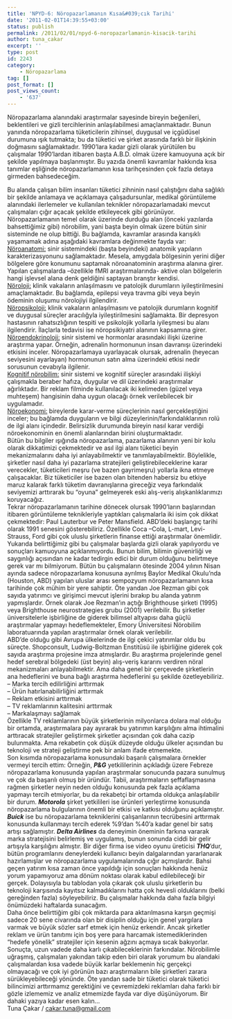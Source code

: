 ```yaml
---
title: 'NPYD-6: Nöropazarlamanın Kısa&#039;cık Tarihi'
date: '2011-02-01T14:39:55+03:00'
status: publish
permalink: /2011/02/01/npyd-6-noropazarlamanin-kisacik-tarihi
author: tuna_cakar
excerpt: ''
type: post
id: 2243
category:
    - Nöropazarlama
tag: []
post_format: []
post_views_count:
    - '637'
---
```

Nöropazarlama alanındaki araştırmalar sayesinde bireyin beğenileri, beklentileri ve gizli tercihlerinin anlaşılabilmesi amaçlanmaktadır. Bunun yanında nöropazarlama tüketicilerin zihinsel, duygusal ve içgüdüsel durumuna ışık tutmakta; bu da tüketici ve şirket arasında farklı bir ilişkinin doğmasını sağlamaktadır. 1990’lara kadar gizli olarak yürütülen bu çalışmalar 1990’lardan itibaren başta A.B.D. olmak üzere kamuoyuna açık bir şekilde yapılmaya başlanmıştır. Bu yazıda önemli kavramlar hakkında kısa tanımlar eşliğinde nöropazarlamanın kısa tarihçesinden çok fazla detaya girmeden bahsedeceğim.  
  
Bu alanda çalışan bilim insanları tüketici zihninin nasıl çalıştığını daha sağlıklı bir şekilde anlamaya ve açıklamaya çalışadursunlar, medikal görüntüleme alanındaki ilerlemeler ve kullanılan teknikler nöropazarlamadaki mevcut çalışmaları çığır açacak şekilde etkileyecek gibi görünüyor. Nöropazarlamanın temel olarak üzerinde durduğu alan (önceki yazılarda bahsettiğimiz gibi) nörobilim, yani başta beyin olmak üzere bütün sinir sisteminde ne olup bittiği. Bu bağlamda, kavramlar arasında karışıklı yaşamamak adına aşağıdaki kavramlara değinmekte fayda var:  
<span style="text-decoration: underline;">Nöroanatomi:</span> sinir sistemindeki (başta beyindeki) anatomik yapıların karakterizasyonunu sağlamaktadır. Mesela, amygdala bölgesinin yerini diğer bölgelere göre konumunu saptamak nöroanatominin araştırma alanına girer. Yapılan çalışmalarda –özellikle fMRI araştırmalarında- aktive olan bölgelerin hangi işlevsel alana denk geldiğini saptayan branştır kendisi.  
<span style="text-decoration: underline;">Nöroloji:</span> klinik vakaların anlaşılmasını ve patolojik durumların iyileştirilmesini amaçlamaktadır. Bu bağlamda, epilepsi veya travma gibi veya beyin ödeminin oluşumu nörolojiyi ilgilendirir.  
<span style="text-decoration: underline;">Nöropsikoloji:</span> klinik vakaların anlaşılmasını ve patolojik durumların kognitif ve duygusal süreçler aracılığyla iyileştirilmesini sağlamakta. Bir depresyon hastasının rahatsızlığının tespiti ve psikolojik yollarla iyileşmesi bu alanı ilgilendirir. İlaçlarla tedavisi ise nöropsikiyatri alanının kapsamına girer.  
<span style="text-decoration: underline;">Nöroendokrinoloji:</span> sinir sistemi ve hormonlar arasındaki ilişki üzerine araştırma yapar. Örneğin, adrenalin hormonunun insan davranışı üzerindeki etkisini inceler. Nöropazarlamaya uyarlayacak olursak, adrenalin (heyecan seviyesini ayarlayan) hormonunun satın alma üzerindeki etkisi nedir sorusunun cevabıyla ilgilenir.  
<span style="text-decoration: underline;">Kognitif nörobilim:</span> sinir sistemi ve kognitif süreçler arasındaki ilişkiyi çalışmakla beraber hafıza, duygular ve dil üzerindeki araştırmalar ağırlıktadır. Bir reklam filminde kullanılacak iki kelimeden (güzel veya muhteşem) hangisinin daha uygun olacağı örnek verilebilecek bir uygulamadır.  
<span style="text-decoration: underline;">Nöroekonomi:</span> bireylerde karar-verme süreçlerinin nasıl gerçekleştiğini inceler; bu bağlamda duyguların ve bilgi düzeylerinin/farkındalıklarının rolü de ilgi alanı içindedir. Belirsizlik durumunda bireyin nasıl karar verdiği nöroekonominin en önemli alanlarından birini oluşturmaktadır.  
Bütün bu bilgiler ışığında nöropazarlama, pazarlama alanının yeni bir kolu olarak dikkatimizi çekmektedir ve asıl ilgi alanı tüketici beyin mekanizmalarını daha iyi anlayabilmektir ve tanımlayabilmektir. Böylelikle, şirketler nasıl daha iyi pazarlama stratejileri geliştirebileceklerine karar verecekler, tüketicileri meşru (ve bazen gayrimeşru) yollarla ikna etmeye çalışacaklar. Biz tüketiciler ise bazen olan bitenden habersiz bu etkiye maruz kalarak farklı tüketim davranışlarına gireceğiz veya farkındalık seviyemizi arttırarak bu “oyuna” gelmeyerek eski alış-veriş alışkanlıklarımızı koruyacağız.  
Tekrar nöropazarlamanın tarihine dönecek olursak 1990’ların başlarından itibaren görüntüleme teknikleriyle yaptıkları çalışmalarla iki isim çok dikkat çekmektedir: Paul Lauterbur ve Peter Mansfield. ABD’deki başlangıç tarihi olarak 1991 senesini gösterebiliriz. Özellikle Coca –Cola, L-mart, Levi-Strauss, Ford gibi çok uluslu şirketlerin finanse ettiği araştırmalar önemlidir. Yukarıda belirttiğimiz gibi bu çalışmalar başlarda gizli olarak yapılıyordu ve sonuçları kamuoyuna açıklanmıyordu. Bunun bilim, bilimin güvenirliği ve saygınlığı açısından ne kadar tedirgin edici bir durum olduğunu belirtmeye gerek var mı bilmiyorum. Bütün bu çalışmaların ötesinde 2004 yılının Nisan ayında sadece nöropazarlama konusuna ayrılmış Baylor Medikal Okulu’nda (Houston, ABD) yapılan uluslar arası sempozyum nöropazarlamanın kısa tarihinde çok mühim bir yere sahiptir. Öte yandan Joe Rezman gibi çok sayıda yatırımcı ve girişimci mevcut işlerini bırakıp bu alanda yatırım yapmışlardır. Örnek olarak Joe Rezman’ın açtığı Brighthouse şirketi (1995) veya Brighthouse neurostrategies grubu (2001) verilebilir. Bu şirketler üniversitelerle işbirliğine de giderek bilimsel altyapısı daha güçlü araştırmalar yapmayı hedeflemekteler, Emory Üniversitesi Nörobilim laboratuarında yapılan araştırmalar örnek olarak verilebilir.  
ABD’de olduğu gibi Avrupa ülkelerinde de ilgi çekici yatırımlar oldu bu süreçte. Shopconsult, Ludwig-Boltzman Enstitüsü ile işbirliğine giderek çok sayıda araştırma projesine imza atmışlardır. Bu araştırma projelerinde genel hedef serebral bölgedeki (üst beyin) alış-veriş kararını verdiren nöral mekanizmaları anlayabilmektir. Ama daha genel bir çerçevede şirketlerin ana hedeflerini ve buna bağlı araştırma hedeflerini şu şekilde özetleyebiliriz.  
– Marka tercih edilirliğini arttırmak  
– Ürün hatırlanabilirliğini arttırmak  
– Reklam etkisini arttırmak  
– TV reklamlarının kalitesini arttırmak  
– Markalaşmayı sağlamak  
Özellikle TV reklamlarının büyük şirketlerinin milyonlarca dolara mal olduğu bir ortamda, araştırmalara pay ayırarak bu yatırımın karşılığını alma ihtimalini arttıracak stratejiler geliştirmek şirketler açısından çok daha cazip bulunmakta. Ama rekabetin çok düşük düzeyde olduğu ülkeler açısından bu teknoloji ve strateji geliştirme pek bir anlam ifade etmemekte.  
Son kısımda nöropazarlama konusundaki başarılı çalışmalara örnekler vermeyi tercih ettim: Örneğin, ***P&amp;G*** yetkililerinin açıkladığı üzere Febreze nöropazarlama konusunda yapılan araştırmalar sonucunda pazara sunulmuş ve çok da başarılı olmuş bir üründür. Tabii, araştırmaların şeffaflaşmasına rağmen şirketler neyin neden olduğu konusunda pek fazla açıklama yapmayı tercih etmiyorlar, bu da rekabetçi bir ortamda oldukça anlaşılabilir bir durum. ***Motorola*** şirket yetkilileri ise ürünleri yerleştirme konusunda nöropazarlama bulgularının önemli bir etkisi ve katkısı olduğunu açıklamıştır. ***Buick*** ise bu nöropazarlama tekniklerini çalışanlarının tecrübesini arttırmak konusunda kullanmayı tercih ederek %9’dan %40’a kadar genel bir satış artışı sağlamıştır. ***Delta Airlines*** da deneyimin öneminin farkına vararak marka stratejisini belirlemiş ve uygulamış, bunun sonunda ciddi bir gelir artışıyla karşılığını almıştır. Bir diğer firma ise video oyunu üreticisi ***THQ***’dur, bütün programlarını deneylerdeki kullanıcı beyin dalgalarından yararlanarak hazırlamışlar ve nöropazarlama uygulamalarında çığır açmışlardır. Bahsi geçen yatırım kısa zaman önce yapıldığı için sonuçları hakkında henüz yorum yapamıyoruz ama dönüm noktası olarak kabul edilebileceği bir gerçek. Dolayısıyla bu tablodan yola çıkarak çok uluslu şirketlerin bu teknoloji karşısında kayıtsız kalmadıklarını hatta çok hevesli olduklarını (belki gereğinden fazla) söyleyebiliriz. Bu çalışmalar hakkında daha fazla bilgiyi önümüzdeki haftalarda sunacağım.  
Daha önce belirttiğim gibi çok miktarda para aktarılmasına karşın geçmişi sadece 20 sene civarında olan bir disiplin olduğu için genel yargılara varmak ve büyük sözler sarf etmek için henüz erkendir. Ancak şirketler reklam ve ürün tanıtımı için boş yere para harcamak istemediklerinden “hedefe yönelik” stratejiler için kesenin ağzını açmaya sıcak bakıyorlar. Sonuçta, uzun vadede daha karlı çıkabileceklerinin farkındalar. Nörobilimle uğraşmış, çalışmaları yakından takip eden biri olarak yorumum bu alandaki çalışmalardan kısa vadede büyük karlar beklemenin hiç gerçekçi olmayacağı ve çok iyi görünün bazı araştırmaların bile şirketleri zarara sürükleyebileceği yönünde. Öte yandan sade bir tüketici olarak tüketici bilincimizi arttırmamız gerektiğini ve çevremizdeki reklamları daha farklı bir gözle izlememiz ve analiz etmemizde fayda var diye düşünüyorum. Bir dahaki yazıya kadar esen kalın…  
Tuna Çakar / <cakar.tuna@gmail.com>